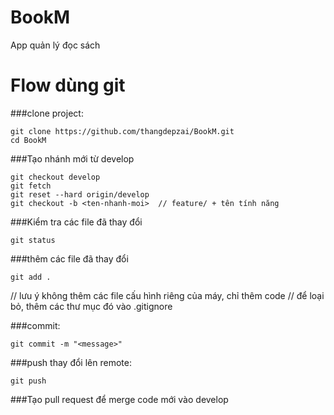 # BookM
App quản lý đọc sách


# Flow dùng git

###clone project:
```
git clone https://github.com/thangdepzai/BookM.git
cd BookM
```
###Tạo nhánh mới từ develop
```
git checkout develop
git fetch
git reset --hard origin/develop
git checkout -b <ten-nhanh-moi>  // feature/ + tên tính năng
```
###Kiểm tra các file đã thay đổi
```
git status
```
###thêm các file đã thay đổi
```
git add .
```
// lưu ý không thêm các file cấu hình riêng của máy, chỉ thêm code
// để loại bỏ, thêm các thư mục đó vào .gitignore

###commit:
```
git commit -m "<message>"
```
###push thay đổi lên remote:
```
git push
```
###Tạo pull request để merge code mới vào develop








